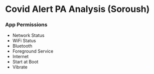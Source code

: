 # Covid Alert PA Analysis (Soroush)
### App Permissions
  - Network Status
  - WiFi Status
  - Bluetooth
  - Foreground Service
  - Internet
  - Start at Boot
  - Vibrate
 
